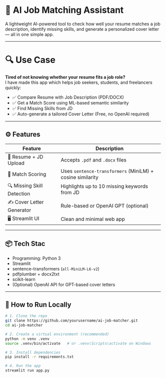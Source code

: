 
# 🤖 AI Job Matching Assistant

A lightweight AI-powered tool to check how well your resume matches a job description, identify missing skills, and generate a personalized cover letter — all in one simple app.

---

# 🔍 **Use Case**

**Tired of not knowing whether your resume fits a job role?**  
I have made this app which helps job seekers, students, and freelancers quickly:

- ✅ Compare Resume with Job Description (PDF/DOCX)
- ✅ Get a Match Score using ML-based semantic similarity
- ✅ Find Missing Skills from JD
- ✅ Auto-generate a tailored Cover Letter (Free, no OpenAI required)

---

## ⚙️ Features

| Feature | Description |
|--------|-------------|
| 🧾 Resume + JD Upload | Accepts `.pdf` and `.docx` files |
| 🧠 Match Scoring | Uses `sentence-transformers` (MiniLM) + cosine similarity |
| 🔍 Missing Skill Detection | Highlights up to 10 missing keywords from JD |
| ✍️ Cover Letter Generator | Rule-based or OpenAI GPT (optional) |
| 🖥️ Streamlit UI | Clean and minimal web app |

---

## 📦 Tech Stac

- Programming: Python 3
- Streamlit
- sentence-transformers (`all-MiniLM-L6-v2`)
- pdfplumber + docx2txt
- scikit-learn
- (Optional) OpenAI API for GPT-based cover letters

---

## 🚀 How to Run Locally

```bash
# 1. Clone the repo
git clone https://github.com/yourusername/ai-job-matcher.git
cd ai-job-matcher

# 2. Create a virtual environment (recommended)
python -m venv .venv
source .venv/bin/activate   # or .venv\Scripts\activate on Windows

# 3. Install dependencies
pip install -r requirements.txt

# 4. Run the app
streamlit run app.py
